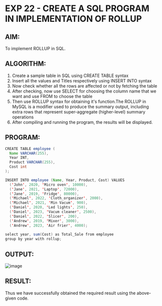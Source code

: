 # EXP 22 - CREATE A SQL PROGRAM IN IMPLEMENTATION OF ROLLUP 

## AIM:

To implement ROLLUP in SQL.

## ALGORITHM:

1) Create a sample table in SQL using CREATE TABLE syntax
2) Insert all the values and Titles respectively using INSERT INTO syntax
3) Now check whether all the rows are affected or not by fetching the table
4) After checking, now use SELECT for choosing the column name that we want and use FROM to choose the table
5) Then use ROLLUP syntax for obtaining it's function.The ROLLUP in MySQL is a modifier used to produce the summary output, including extra rows that represent super-aggregate (higher-level) summary operations
6) After compiling and running the program, the results will be displayed.

## PROGRAM:
```java
CREATE TABLE employee (
  Name VARCHAR(255),
  Year INT,
  Product VARCHAR(255),
  Cost int
);

INSERT INTO employee (Name, Year, Product, Cost) VALUES
  ('John', 2020, 'Micro oven', 10000),
  ('Jane', 2021, 'Laptop', 72000),
  ('Jane', 2019, 'Fridge', 80000),
  ('Michael', 2022, 'Cloth_organizer', 2000),
  ('Michael', 2021, 'Min Vacum', 900),
  ('Daniel', 2020, 'Led lights', 250),
  ('Daniel', 2023, 'Vacum cleaner', 2500),
  ('Daniel', 2022, 'Slicer', 200),
  ('Andrew', 2019, 'Mixer', 3000),
  ('Andrew', 2023, 'Air frier', 4000);
  
select year, sum(Cost) as Total_Sale from employee
group by year with rollup;
```
## OUTPUT:

![image](https://github.com/gpavithra673/Exp_09_Implementation_of_ROLLUP/assets/93427264/2549515e-c8a9-4d64-afc7-4b1f2a6b69a7)

## RESULT:

Thus we have successfully obtained the required result using the above-given code.
